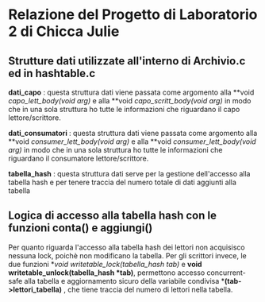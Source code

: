 # Relazione del Progetto di Laboratorio 2 di Chicca Julie

## Strutture dati utilizzate all'interno di Archivio.c ed in hashtable.c

**dati_capo**  : questa struttura dati viene passata come argomento alla **void *capo_lett_body(void *arg)** e alla
**void *capo_scritt_body(void *arg)** in modo che in una sola struttura ho tutte le informazioni che riguardano il 
capo lettore/scrittore.

**dati_consumatori** : questa struttura dati viene passata come argomento alla **void *consumer_lett_body(void *arg)** e 
alla **void *consumer_lett_body(void *arg)** in modo che in una sola struttura ho tutte le informazioni che riguardano il 
consumatore lettore/scrittore.

**tabella_hash** : questa struttura dati serve per la gestione dell'accesso alla tabella hash e per tenere traccia
del numero totale di dati aggiunti alla tabella

## Logica di accesso alla tabella hash con le funzioni conta() e aggiungi()

Per quanto riguarda l'accesso alla tabella hash dei lettori non acquisisco nessuna lock, poichè non modificano la tabella.
Per gli scrittori invece, le due funzioni **void writetable_lock(tabella_hash *tab)** e **void writetable_unlock(tabella_hash *tab)**, 
permettono accesso concurrent-safe alla tabella e aggiornamento sicuro della variabile condivisa ***(tab->lettori_tabella)** , che
tiene traccia del numero di lettori nella tabella.

